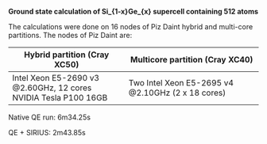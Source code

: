**Ground state calculation of Si_{1-x}Ge_{x} supercell containing 512 atoms**

The calculations were done on 16 nodes of Piz Daint hybrid and multi-core partitions. The nodes of Piz Daint are:

|Hybrid partition (Cray XC50)                | Multicore partition (Cray XC40)                  |
|--------------------------------------------|--------------------------------------------------|
|Intel Xeon E5-2690 v3 @2.60GHz, 12 cores <br> NVIDIA Tesla P100 16GB | Two Intel Xeon E5-2695 v4 @2.10GHz (2 x 18 cores)|

Native QE run: 6m34.25s

QE + SIRIUS: 2m43.85s
